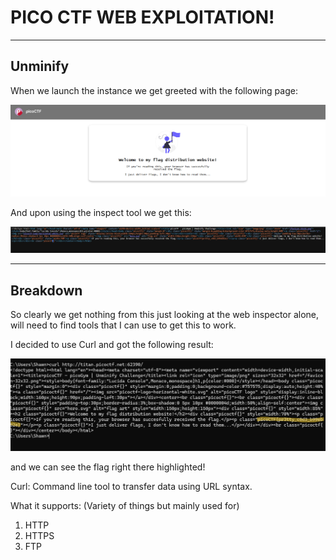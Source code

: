 # PICO CTF WEB EXPLOITATION!

----

## Unminify

When we launch the instance we get greeted with the following page:

![image_1](p_img/pico_1.png)

And upon using the inspect tool we get this:

![image_2](p_img/Term1.png)

----

## Breakdown

So clearly we get nothing from this just looking at the web inspector alone, will need to find tools that I can use to get this to work.

I decided to use Curl and got the following result:

![image_3](p_img/cmd1.png)

and we can see the flag right there highlighted!

Curl: Command line tool to transfer data using URL syntax.

What it supports: (Variety of things but mainly used for)
1. HTTP
2. HTTPS
3. FTP